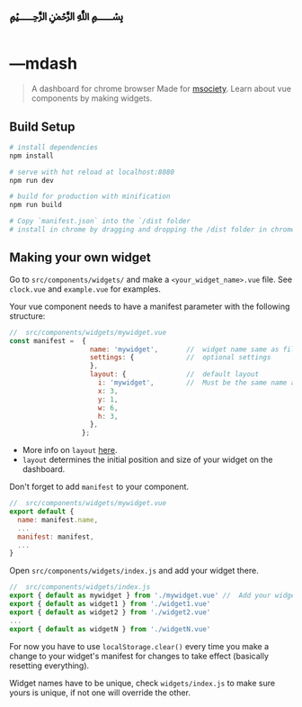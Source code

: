 # ﷽

# —mdash

> A dashboard for chrome browser
> Made for [msociety](https://github.com/SGTinkers). Learn about vue components by making widgets.
## Build Setup

``` bash
# install dependencies
npm install

# serve with hot reload at localhost:8080
npm run dev

# build for production with minification
npm run build

# Copy `manifest.json` into the `/dist folder
# install in chrome by dragging and dropping the /dist folder in chrome://extensions
```
## Making your own widget
Go to `src/components/widgets/` and make a `<your_widget_name>.vue` file. See `clock.vue` and `example.vue` for examples.

Your vue component needs to have a manifest parameter with the following structure:
```javascript
//  src/components/widgets/mywidget.vue
const manifest =  {
                    name: 'mywidget',       //  widget name same as file name
                    settings: {             //  optional settings
                    },
                    layout: {               //  default layout
                      i: 'mywidget',        //  Must be the same name as above
                      x: 3,
                      y: 1,
                      w: 6,
                      h: 3,
                    },
                  };
```
+ More info on `layout` [here](https://github.com/jbaysolutions/vue-grid-layout#griditem).
+ `layout` determines the initial position and size of your widget on the dashboard.

Don't forget to add `manifest` to your component.
```javascript
//  src/components/widgets/mywidget.vue
export default {
  name: manifest.name,
  ...
  manifest: manifest,
  ...
}
```

Open `src/components/widgets/index.js` and add your widget there.
```javascript
//  src/components/widgets/index.js
export { default as mywidget } from './mywidget.vue' //  Add your widget here.
export { default as widget1 } from './widget1.vue'
export { default as widget2 } from './widget2.vue'
...
export { default as widgetN } from './widgetN.vue'
```

For now you have to use `localStorage.clear()` every time you make a change to your widget's manifest for changes to take effect (basically resetting everything).

Widget names have to be unique, check `widgets/index.js` to make sure yours is unique, if not one will override the other.
